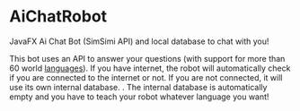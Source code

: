 # AiChatRobot
JavaFX Ai Chat Bot (SimSimi API) and local database to chat with you!

This bot uses an API to answer your questions (with support for more than 60 world [languages](http://developer.simsimi.com/lclist)). If you have internet, the robot will automatically check if you are connected to the internet or not. If you are not connected, it will use its own internal database. . The internal database is automatically empty and you have to teach your robot whatever language you want!

